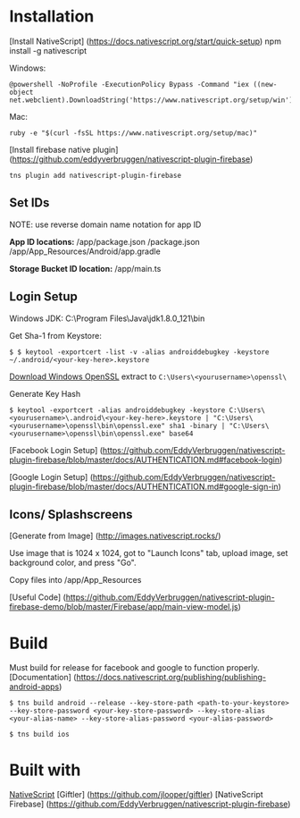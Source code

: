 # Installation

[Install NativeScript] (https://docs.nativescript.org/start/quick-setup)
npm install -g nativescript

Windows:
```
@powershell -NoProfile -ExecutionPolicy Bypass -Command "iex ((new-object net.webclient).DownloadString('https://www.nativescript.org/setup/win'))"
```

Mac:
```
ruby -e "$(curl -fsSL https://www.nativescript.org/setup/mac)"
```

[Install firebase native plugin] (https://github.com/eddyverbruggen/nativescript-plugin-firebase)
```
tns plugin add nativescript-plugin-firebase
```
## Set IDs 
NOTE: use reverse domain name notation for app ID

__App ID locations:__
/app/package.json
/package.json
/app/App_Resources/Android/app.gradle

__Storage Bucket ID location:__
/app/main.ts

## Login Setup
Windows JDK:
C:\Program Files\Java\jdk1.8.0_121\bin

Get Sha-1 from Keystore:
```
$ $ keytool -exportcert -list -v -alias androiddebugkey -keystore ~/.android/<your-key-here>.keystore
```

[Download Windows OpenSSL](http://code.google.com/p/openssl-for-windows/downloads/detail?name=openssl-0.9.8k_X64.zip) extract to `C:\Users\<yourusername>\openssl\`

Generate Key Hash
```
$ keytool -exportcert -alias androiddebugkey -keystore C:\Users\<yourusername>\.android\<your-key-here>.keystore | "C:\Users\<yourusername>\openssl\bin\openssl.exe" sha1 -binary | "C:\Users\<yourusername>\openssl\bin\openssl.exe" base64
```

[Facebook Login Setup] (https://github.com/EddyVerbruggen/nativescript-plugin-firebase/blob/master/docs/AUTHENTICATION.md#facebook-login)

[Google Login Setup] (https://github.com/EddyVerbruggen/nativescript-plugin-firebase/blob/master/docs/AUTHENTICATION.md#google-sign-in)

## Icons/ Splashscreens
[Generate from Image] (http://images.nativescript.rocks/)

Use image that is 1024 x 1024, got to "Launch Icons" tab, upload image, set background color, and press "Go". 

Copy files into /app/App_Resources

[Useful Code] (https://github.com/EddyVerbruggen/nativescript-plugin-firebase-demo/blob/master/Firebase/app/main-view-model.js)

# Build
Must build for release for facebook and google to function properly. [Documentation] (https://docs.nativescript.org/publishing/publishing-android-apps)
```
$ tns build android --release --key-store-path <path-to-your-keystore> --key-store-password <your-key-store-password> --key-store-alias <your-alias-name> --key-store-alias-password <your-alias-password>

$ tns build ios
```
# Built with
[NativeScript](https://www.nativescript.org/)
[Giftler] (https://github.com/jlooper/giftler)
[NativeScript Firebase] (https://github.com/EddyVerbruggen/nativescript-plugin-firebase)